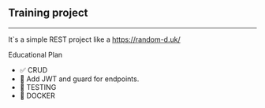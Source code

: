 ## Training project
____
It`s a simple REST project like a https://random-d.uk/

Educational Plan
 - :white_check_mark: CRUD
 - :construction: Add JWT and guard for endpoints. 
 - :black_square_button: TESTING
 - :black_square_button: DOCKER